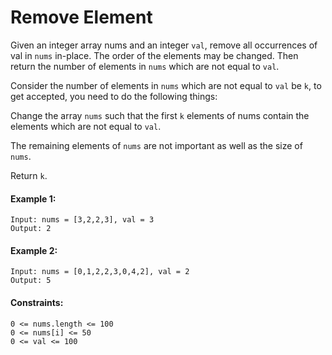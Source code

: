 # Remove Element

Given an integer array nums and an integer ```val```, remove all occurrences of val in ```nums``` in-place. The order of the elements may be changed. Then return the number of elements in ```nums``` which are not equal to ```val```.

Consider the number of elements in ```nums``` which are not equal to ```val``` be ```k```, to get accepted, you need to do the following things:

Change the array ```nums``` such that the first ```k``` elements of nums contain the elements which are not equal to ```val```.

The remaining elements of ```nums``` are not important as well as the size of ```nums```.

Return ```k```.

#### Example 1:
```
Input: nums = [3,2,2,3], val = 3
Output: 2
```

#### Example 2:
```
Input: nums = [0,1,2,2,3,0,4,2], val = 2
Output: 5
```

#### Constraints:
```
0 <= nums.length <= 100
0 <= nums[i] <= 50
0 <= val <= 100
```
